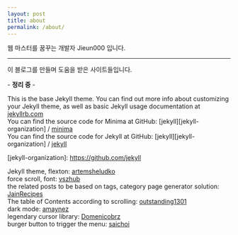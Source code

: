 ```yaml
---
layout: post
title: about
permalink: /about/
---
```


웹 마스터를 꿈꾸는 개발자 Jieun000 입니다.

---

이 블로그를 만들며 도움을 받은 사이트들입니다. 

\- **정리 중** -

This is the base Jekyll theme. You can find out more info about customizing your Jekyll theme, as well as basic Jekyll usage documentation at [jekyllrb.com](https://jekyllrb.com/) <br>
You can find the source code for Minima at GitHub:
[jekyll][jekyll-organization] /
[minima](https://github.com/jekyll/minima) <br>
You can find the source code for Jekyll at GitHub:
[jekyll][jekyll-organization] /
[jekyll](https://github.com/jekyll/jekyll)

[jekyll-organization]: https://github.com/jekyll <br>

Jekyll theme, flexton: 
[artemsheludko](https://github.com/artemsheludko/flexton) <br>
force scroll, font:
[vszhub](https://github.com/vszhub/not-pure-poole) <br>
the related posts to be based on tags, category page generator solution:
[JainRecipes](https://github.com/JainRecipes/JainRecipes.github.io) <br>
The table of Contents according to scrolling:
[outstanding1301](https://velog.io/@outstandingboy/Github-%EB%B8%94%EB%A1%9C%EA%B7%B8-%ED%8F%AC%EC%8A%A4%ED%8A%B8%EC%97%90-%EC%8A%A4%ED%81%AC%EB%A1%A4%EC%97%90-%EB%94%B0%EB%A5%B8-%EB%AA%A9%EC%B0%A8Table-of-Contents-TOC%EB%A5%BC-%EB%9D%84%EC%9A%B0%EB%8A%94-ScrollSpy-%EA%B8%B0%EB%8A%A5-%EA%B5%AC%ED%98%84%ED%95%98%EA%B8%B0) <br>
dark mode:
[amaynez](https://github.com/amaynez) <br>
legendary cursor library:
[Domenicobrz](https://github.com/Domenicobrz/legendary-cursor) <br>
burger button to trigger the menu:
[saichoi](https://velog.io/@saichoiblog/hamburger-menu)